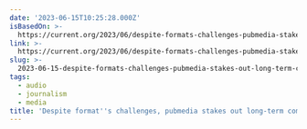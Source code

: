 ```yaml
---
date: '2023-06-15T10:25:28.000Z'
isBasedOn: >-
  https://current.org/2023/06/despite-formats-challenges-pubmedia-stakes-out-long-term-commitment-to-narrative-podcasts/
link: >-
  https://current.org/2023/06/despite-formats-challenges-pubmedia-stakes-out-long-term-commitment-to-narrative-podcasts/
slug: >-
  2023-06-15-despite-formats-challenges-pubmedia-stakes-out-long-term-commitment-to-na
tags:
  - audio
  - journalism
  - media
title: 'Despite format''s challenges, pubmedia stakes out long-term commitment to na'
---
```


